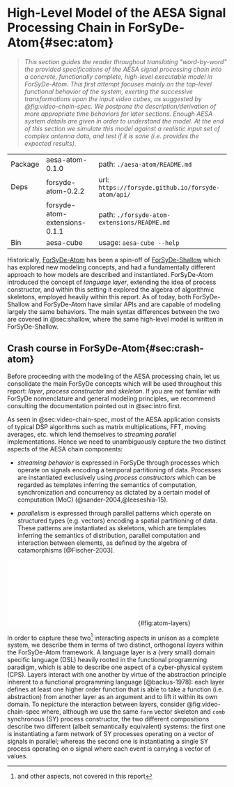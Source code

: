 # High-Level Model of the AESA Signal Processing Chain in ForSyDe-Atom{#sec:atom}

> _This section guides the reader throughout translating "word-by-word" the provided
> specifications of the AESA signal processing chain into a concrete, functionally
> complete, high-level executable model in ForSyDe-Atom. This first attempt focuses
> mainly on the top-level functional behavior of the system, exerting the successive
> transformations upon the input video cubes, as suggested by @fig:video-chain-spec.
> We postpone the description/derivation of more appropriate time behaviors for later
> sections. Enough AESA system details are given in order to understand the model. At
> the end of this section we simulate this model against a realistic input set of
> complex antenna data, and test if it is sane (i.e. provides the expected results)._

|         |                               |                                                    |
| -----   | ----------------------------- | -------------------------------------------------- |
| Package | aesa-atom-0.1.0               | path: `./aesa-atom/README.md`                      |
| Deps    | forsyde-atom-0.2.2            | url: `https://forsyde.github.io/forsyde-atom/api/` |
|         | forsyde-atom-extensions-0.1.1 | path: `./forsyde-atom-extensions/README.md`        |
| Bin     | aesa-cube                     | usage: `aesa-cube --help`                          |


Historically, [ForSyDe-Atom](https://forsyde.github.io/forsyde-atom/) has been a
spin-off of [ForSyDe-Shallow](https://forsyde.github.io/forsyde-shallow/) which has
explored new modeling concepts, and had a fundamentally different approach to how
models are described and instantiated. ForSyDe-Atom introduced the concept of
*language layer*, extending the idea of process constructor, and within this setting
it explored the algebra of algorithmic skeletons, employed heavily within this
report. As of today, both ForSyDe-Shallow and ForSyDe-Atom have similar APIs and are
capable of modeling largely the same behaviors. The main syntax differences between the
two are covered in @sec:shallow, where the same high-level model is written in
ForSyDe-Shallow.

## Crash course in ForSyDe-Atom{#sec:crash-atom}

Before proceeding with the modeling of the AESA processing chain, let us consolidate
the main ForSyDe concepts which will be used throughout this report: *layer*, *process
constructor* and *skeleton*. If you are not familiar with ForSyDe nomenclature and
general modeling principles, we recommend consulting the documentation pointed out in
@sec:intro first.

As seen in @sec:video-chain-spec, most of the AESA application consists of typical DSP
algorithms such as matrix multiplications, FFT, moving averages, etc. which lend
themselves to *streaming parallel* implementations. Hence we need to unambiguously
capture the two distinct aspects of the AESA chain components:

* *streaming behavior* is expressed in ForSyDe through processes which operate on
  signals encoding a temporal partitioning of data. Processes are instantiated
  exclusively using *process constructors* which can be regarded as templates
  inferring the semantics of computation, synchronization and concurrency as dictated
  by a certain model of computation (MoC) (@sander-2004,@leeseshia-15).
  
* *parallelism* is expressed through parallel patterns which operate on structured
  types (e.g. vectors) encoding a spatial partitioning of data. These patterns are
  instantiated as skeletons, which are templates inferring the semantics of
  distribution, parallel computation and interaction between elements, as defined by
  the algebra of catamorphisms [@Fischer-2003].

![Depiction of layer usage: (left) skeleton networks of processes; (right) processes of skeleton functions](figs/layers.pdf){#fig:atom-layers}

In order to capture these two[^1] interacting aspects in unison as a complete system,
we describe them in terms of two distinct, orthogonal *layers* within the ForSyDe-Atom
framework. A language layer is a (very small) domain specific language (DSL) heavily
rooted in the functional programming paradigm, which is able to describe one aspect of
a cyber-physical system (CPS). Layers interact with one another by virtue of the
abstraction principle inherent to a functional programming language [@backus-1978]:
each layer defines at least one higher order function that is able to take a function
(i.e. abstraction) from another layer as an argument and to lift it within its own
domain. To nepicture the interaction between layers, consider @fig:video-chain-spec
where, although we use the same `farm` vector skeleton and `comb` synchronous (SY)
process constructor, the two different compositions describe two different (albeit
semantically equivalent) systems: the first one is instantiating a farm network of SY
processes operating on a vector of signals in parallel; whereas the second one is
instantiating a single SY process operating on o  signal where each event is carrying
a vector of values.

[^1]: and other aspects, not covered in this report

<!-- Historically, it has been the "playground" for -->
<!-- developing and applying modeling concepts such as algorithmic skeletons (parallel -->
<!-- patterns) and applicative-style modeling in ForSyDe. For more information on the main -->
<!-- concepts behind ForSyDe-Atom see [@ungureanu17]. From the point of view of user -->
<!-- experience however, the API is pretty much identical to ForSyDe-Shallow's, with the -->
<!-- following two main differences: -->

<!--  * the user has more control of which libraries are -->
<!--    imported. Functions are not distinguished by their suffix any -->
<!--    longer, which means that multiple libraries export functions which -->
<!--    deliberately share the same name. As such, the suggested -->
<!--    programming style for mixed-library designs is to alias the -->
<!--    imported library (e.g. `import ForSyDe.Atom.MoC.SY as SY`) and -->
<!--    reference the function using the alias as a prefix (e.g. `SY.mealy` -->
<!--    instead of `mealySY` in ForSyDe-Shallow). -->

<!--  * some of ForSyDe's "canonical" names for process constructors -->
<!--    inspired from functional programming have been replaced with more -->
<!--    suggestive names inspired from component-based modeling, which are -->
<!--    denoting common building blocks, relevant to their domain. For -->
<!--    example `mapSY` is now called `SY.comb11`; `zipWithSY` is now -->
<!--    called `SY.comb21`; `zipWithV` is now called `V.farm21`, etc. -->

<!-- In this section we approach modeling the AESA application from two -->
<!-- different point of views: the first one is a direct translation of the -->
<!-- ForSyDe-Shallow implementation from [@sec:shallow], and it models the -->
<!-- signal processing chain as a pipe of processes working on _parallel -->
<!-- data_ organinzed in matrices or cubes; the second approach is to model -->
<!-- the data path from each individual antenna element by describing -->
<!-- parallelism at a _process network_ level (e.g. process farms), similar -->
<!-- to how [@sec:int-shallow] has been described. We show that the second -->
<!-- approach enables opportunities for exploitation and design space -->
<!-- exploration at a more fine-grained level. -->

